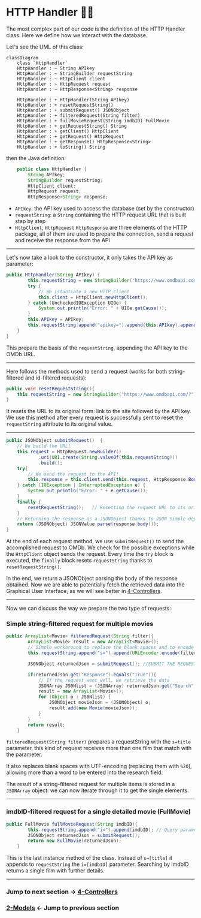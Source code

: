 # HTTP Handler 👨‍💻
The most complex part of our code is the definition of the HTTP Handler class.
Here we define how we interact with the database.

Let's see the UML of this class:

```mermaid
classDiagram
    class `HttpHandler`
    HttpHandler : ~ String APIkey
    HttpHandler : ~ StringBuilder requestString
    HttpHandler : ~ HttpClient client
    HttpHandler : ~ HttpRequest request
    HttpHandler : ~ HttpResponse<String> response

    HttpHandler : + HttpHandler(String APIkey)
    HttpHandler : + resetRequestString()
    HttpHandler : + submitRequest() JSONObject
    HttpHandler : + filteredRequest(String filter)
    HttpHandler : + fullMovieRequest(String imdbID) FullMovie
    HttpHandler : + getRequestString() String
    HttpHandler : + getClient() HttpClient
    HttpHandler : + getRequest() HttpRequest
    HttpHandler : + getResponse() HttpResponse<String>
    HttpHandler : + toString() String
```

then the Java definition:

```java
    public class HttpHandler {
        String APIkey;
        StringBuilder requestString;
        HttpClient client;
        HttpRequest request;
        HttpResponse<String> response;
```

* `APIkey`: the API key used to access the database (set by the constructor) 
* `requestString`: a `String` containing the HTTP request URL that is built step by step
* `HttpClient`, `HttpRequest` `HttpResponse` are three elements of the HTTP package, all of them are used to prepare the connection, send a request and receive the response from the API

---

Let's now take a look to the constructor, it only takes the API key as parameter:

```java
public HttpHandler(String APIkey) {
        this.requestString = new StringBuilder("https://www.omdbapi.com/?");
        try {
            // We istantiate a new HTTP client
            this.client = HttpClient.newHttpClient();
        } catch (UncheckedIOException UIOe) {
            System.out.println("Error: " + UIOe.getCause());
        }
        this.APIkey = APIkey;
        this.requestString.append("apikey=").append(this.APIkey).append("&");
    }
}
```
This prepare the basis of the `requestString`, appending the API key to the OMDb URL.

---

Here follows the methods used to send a request (works for both string-filtered and id-filtered requests):

```java
public void resetRequestString(){
    this.requestString = new StringBuilder("https://www.omdbapi.com/?").append("apikey=").append(this.APIkey).append("&");
}
```

It resets the URL to its original form: link to the site followed by the API key. 
We use this method after every request is successfully sent to reset the `requestString` attribute
to its original value.

---

```java
public JSONObject submitRequest()  {
    // We build the URL!
    this.request = HttpRequest.newBuilder()
            .uri(URI.create(String.valueOf(this.requestString)))
            .build();
    try{
        // We send the request to the API!
        this.response = this.client.send(this.request, HttpResponse.BodyHandlers.ofString());
    } catch (IOException | InterruptedException e) {
        System.out.println("Error: " + e.getCause());
    }
    finally {
        resetRequestString();   // Resetting the request URL to its original pre-request form
    }
    // Returning the response as a JSONObject thanks to JSON Simple dependency
    return (JSONObject) JSONValue.parse(response.body());
}

```
At the end of each request method, we use `submitRequest()` to send the accomplished request to OMDb. We check for the possible exceptions while the `HttpClient` object sends the request.
Every time the `try` block is executed, the `finally` block resets `requestString` thanks to `resetRequestString()`.

In the end, we return a JSONObject parsing the body of the response obtained. Now we are able to potentially fetch the retrieved data into the Graphical User Interface, as we will see better in [4-Controllers](4-Controllers.md).

---

Now we can discuss the way we prepare the two type of requests:

### Simple string-filtered request for multiple movies

```java
public ArrayList<Movie> filteredRequest(String filter){
        ArrayList<Movie> result = new ArrayList<Movie>();
        // Simple workaround to replace the blank spaces and to encode them in UTF-8
        this.requestString.append("s=").append(URLEncoder.encode(filter, StandardCharsets.UTF_8).replace("+", "%20"));

        JSONObject returnedJson = submitRequest(); //SUBMIT THE REQUEST

        if(returnedJson.get("Response").equals("True")){
            // If the request went well, we retrieve the data
            JSONArray JS0Nlist = (JSONArray) returnedJson.get("Search");
            result = new ArrayList<Movie>();
            for (Object o : JS0Nlist) {
                JSONObject movieJson = (JSONObject) o;
                result.add(new Movie(movieJson));
            }
        }
        return result;
    }
```

`filteredRequest(String filter)` prepares a requestString with the `s=title` parameter, this kind of request receives more than one film that match with the parameter. 

It also replaces blank spaces with UTF-encoding (replacing them with `%20`), allowing more than a word to be entered into the research field.

The result of a string-filtered request for multiple items is stored in a `JSONArray` object: we can now iterate through it to get the single elements.

---

### imdbID-filtered request for a single detailed movie (FullMovie)

```java
public FullMovie fullMovieRequest(String imdbID){
        this.requestString.append("i=").append(imdbID); // Query parameter is the imdbID!
        JSONObject returnedJson = submitRequest();
        return new FullMovie(returnedJson);
    }
```
This is the last instance method of the class. Instead of `s=[title]` it appends to `requestString` the `i=[imdbID]` parameter. Searching by imdbID returns a single film with further details.

---

### Jump to next section → [4-Controllers](4-Controllers.md)
### [2-Models](2-Models.md) ← Jump to previous section
